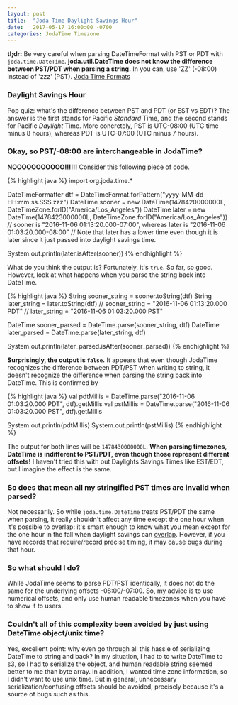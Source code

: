 ```yaml
---
layout: post
title:  "Joda Time Daylight Savings Hour"
date:   2017-05-17 16:00:00 -0700
categories: JodaTime Timezone
---
```


**tl;dr:** Be very careful when parsing DateTimeFormat with PST or PDT with `joda.time.DateTime`. **joda.util.DateTime does not know the difference between PST/PDT when parsing a string.** In you can, use 'ZZ' (-08:00) instead of 'zzz' (PST). [Joda Time Formats][joda-time-format]

### Daylight Savings Hour


Pop quiz: what's the difference between PST and PDT (or EST vs EDT)? The answer is the first stands for Pacific _Standard_ Time, and the second stands for Pacific _Daylight_ Time. More concretely, PST is UTC-08:00 (UTC time minus 8 hours), whereas PDT is UTC-07:00 (UTC minus 7 hours). 

### Okay, so PST/-08:00 are interchangeable in JodaTime?


**NOOOOOOOOOOO!!!!!!** Consider this following piece of code.

{% highlight java %}
import org.joda.time.*

DateTimeFormatter dtf = DateTimeFormat.forPattern("yyyy-MM-dd HH:mm:ss.SSS zzz")
DateTime sooner = new DateTime(1478420000000L, DateTimeZone.forID("America/Los_Angeles")) 
DateTime later  = new DateTime(1478423000000L, DateTimeZone.forID("America/Los_Angeles")) 
// sooner is "2016-11-06 01:13:20.000-07:00", whereas later is "2016-11-06 01:03:20.000-08:00"
// Note that later has a lower time even though it is later since it just passed into daylight savings time.

System.out.println(later.isAfter(sooner))
{% endhighlight %}

What do you think the output is? Fortunately, it's `true`. So far, so good. However, look at what happens when you parse the string back into DateTime.

{% highlight java %}
String sooner_string = sooner.toString(dtf)
String later_string  = later.toString(dtf)
// sooner_string = "2016-11-06 01:13:20.000 PDT"
// later_string  = "2016-11-06 01:03:20.000 PST"


DateTime sooner_parsed = DateTime.parse(sooner_string, dtf)
DateTime later_parsed  = DateTime.parse(later_string, dtf)  

System.out.println(later_parsed.isAfter(sooner_parsed))
{% endhighlight %}

**Surprisingly, the output is `false`.** It appears that even though JodaTime recognizes the difference between PDT/PST when writing to string, it doesn't recognize the difference when parsing the string back into DateTime. This is confirmed by

{% highlight java %}
val pdtMillis = DateTime.parse("2016-11-06 01:03:20.000 PDT", dtf).getMillis
val pstMillis = DateTime.parse("2016-11-06 01:03:20.000 PST", dtf).getMillis

System.out.println(pdtMillis)
System.out.println(pstMillis)
{% endhighlight %}

The output for both lines will be `1478430000000L`. **When parsing timezones, DateTime is indifferent to PST/PDT, even though those represent different offsets!** I haven't tried this with out Daylights Savings Times like EST/EDT, but I imagine the effect is the same.


### So does that mean all my stringified PST times are invalid when parsed?

Not necessarily. So while `joda.time.DateTime` treats PST/PDT the same when parsing, it really shouldn't affect any time except the one hour when it's possible to overlap: it's smart enough to know what you mean except for the one hour in the fall when daylight savings can [overlap][stack-overflow-dst]. However, if you have records that require/record precise timing, it may cause bugs during that hour.

### So what should I do?

While JodaTime seems to parse PDT/PST identically, it does not do the same for the underlying offsets -08:00/-07:00. So, my advice is to use numerical offsets, and only use human readable timezones when you have to show it to users.

### Couldn't all of this complexity been avoided by just using DateTime object/unix time?

Yes, excellent point: why even go through all this hassle of serializing DateTime to string and back? In my situation, I had to to write DateTime to s3, so I had to serialize the object, and human readable string seemed better to me than byte array. In addition, I wanted time zone information, so I didn't want to use unix time. But in general, unnecessary serialization/confusing offsets should be avoided, precisely because it's a source of bugs such as this. 

[stack-overflow-dst]: https://stackoverflow.com/tags/dst/info
[joda-time-format]: http://www.joda.org/joda-time/apidocs/org/joda/time/format/DateTimeFormat.html




